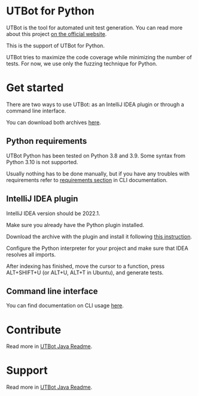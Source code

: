 # UTBot for Python

UTBot is the tool for automated unit test generation. You can read more about this project [on the official website](https://www.utbot.org/).

This is the support of UTBot for Python.

UTBot tries to maximize the code coverage while minimizing the number of tests. For now, we use only the fuzzing technique for Python.

# Get started

There are two ways to use UTBot: as an IntelliJ IDEA plugin or through a command line interface.

You can download both archives [here](https://github.com/UnitTestBot/UTBotJava/actions/runs/2924526925).

## Python requirements

UTBot Python has been tested on Python 3.8 and 3.9. Some syntax from Python 3.10 is not supported.

Usually nothing has to be done manually, but if you have any troubles with requirements refer to [requirements section](docs/CLI.md#requirements) in CLI documentation.

## IntelliJ IDEA plugin

IntelliJ IDEA version should be 2022.1.

Make sure you already have the Python plugin installed.

Download the archive with the plugin and install it following [this instruction](https://www.jetbrains.com/help/idea/managing-plugins.html#install_plugin_from_disk).

Configure the Python interpreter for your project and make sure that IDEA resolves all imports.

After indexing has finished, move the cursor to a function, press ALT+SHIFT+U (or ALT+U, ALT+T in Ubuntu), and generate tests.

## Command line interface

You can find documentation on CLI usage [here](docs/CLI.md).

# Contribute

Read more in [UTBot Java Readme](../README.md#contribute-to-utbot-java).

# Support

Read more in [UTBot Java Readme](../README.md#find-support).
